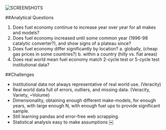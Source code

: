 ![SCREENSHOTS](https://raw.github.com/derekneil/fueleconomy/master/mpg-vs-horsepower.png "mpg vs horsepower")

##Analytical Questions
1. Does fuel economy continue to increase year over year for all makes and models?
2. Does fuel economy increased until some common year (1996-98 catalytic converter?), and show signs of a plateau since?
3. Does fuel economy differ significantly by location?
a. globally, (cheap gas prices in some countries?)
b. within a country (hilly vs. flat areas)
4. Does real world mean fuel economy match 2-cycle test or 5-cycle test institutional data?

##Challenges
- Institutional data not always representative of real world use. (Veracity)
- Real world data full of errors, outliers, and missing data. (Veracity, Variety, ~Volume)
- Dimensionality, obtaining enough different make-models, for enough years, with large enough N, with enough fuel ups to provide significant sample.
- Still learning pandas and error-free web scrapping.
- Statistical analysis easy to make assumptions
￼